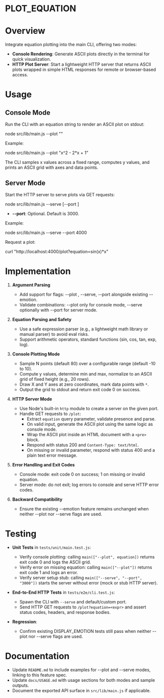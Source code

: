 # PLOT_EQUATION

# Overview
Integrate equation plotting into the main CLI, offering two modes:

- **Console Rendering**: Generate ASCII plots directly in the terminal for quick visualization.
- **HTTP Plot Server**: Start a lightweight HTTP server that returns ASCII plots wrapped in simple HTML responses for remote or browser-based access.

# Usage

## Console Mode

Run the CLI with an equation string to render an ASCII plot on stdout:

node src/lib/main.js --plot "<equation>"

Example:

node src/lib/main.js --plot "x^2 - 2*x + 1"

The CLI samples x values across a fixed range, computes y values, and prints an ASCII grid with axes and data points.

## Server Mode

Start the HTTP server to serve plots via GET requests:

node src/lib/main.js --serve [--port <number>]

- **--port**: Optional. Default is 3000.

Example:

node src/lib/main.js --serve --port 4000

Request a plot:

curl "http://localhost:4000/plot?equation=sin(x)*x"

# Implementation

1. **Argument Parsing**
   - Add support for flags: --plot <equation>, --serve, --port <number> alongside existing --emotion.
   - Validate combinations: --plot only for console mode, --serve optionally with --port for server mode.

2. **Equation Parsing and Safety**
   - Use a safe expression parser (e.g., a lightweight math library or manual parser) to avoid eval risks.
   - Support arithmetic operators, standard functions (sin, cos, tan, exp, log).

3. **Console Plotting Mode**
   - Sample N points (default 80) over a configurable range (default -10 to 10).
   - Compute y values, determine min and max, normalize to an ASCII grid of fixed height (e.g., 20 rows).
   - Draw X and Y axes at zero coordinates, mark data points with `*`.
   - Output the grid to stdout and return exit code 0 on success.

4. **HTTP Server Mode**
   - Use Node's built-in `http` module to create a server on the given port.
   - Handle GET requests to `/plot`:
     - Extract `equation` query parameter, validate presence and parse.
     - On valid input, generate the ASCII plot using the same logic as console mode.
     - Wrap the ASCII plot inside an HTML document with a `<pre>` block.
     - Respond with status 200 and `Content-Type: text/html`.
     - On missing or invalid parameter, respond with status 400 and a plain text error message.

5. **Error Handling and Exit Codes**
   - Console mode: exit code 0 on success; 1 on missing or invalid equation.
   - Server mode: do not exit; log errors to console and serve HTTP error codes.

6. **Backward Compatibility**
   - Ensure the existing --emotion feature remains unchanged when neither --plot nor --serve flags are used.

# Testing

- **Unit Tests** in `tests/unit/main.test.js`:
  - Verify console plotting: calling `main(["--plot", equation])` returns exit code 0 and logs the ASCII grid.
  - Verify error on missing equation: calling `main(["--plot"])` returns exit code 1 and logs an error.
  - Verify server setup stub: calling `main(["--serve", "--port", "3000"])` starts the server without error (mock or stub HTTP server).

- **End-to-End HTTP Tests** in `tests/e2e/cli.test.js`:
  - Spawn the CLI with `--serve` and default/custom port.
  - Send HTTP GET requests to `/plot?equation=<expr>` and assert status codes, headers, and response bodies.

- **Regression**:
  - Confirm existing DISPLAY_EMOTION tests still pass when neither --plot nor --serve flags are used.

# Documentation

- Update `README.md` to include examples for --plot and --serve modes, linking to this feature spec.
- Update `docs/USAGE.md` with usage sections for both modes and sample outputs.
- Document the exported API surface in `src/lib/main.js` if applicable.